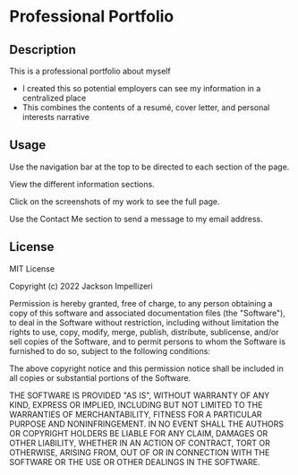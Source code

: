 # Professional Portfolio

## Description

This is a professional portfolio about myself

- I created this so potential employers can see my information in a centralized place
- This combines the contents of a resumé, cover letter, and personal interests narrative

## Usage

Use the navigation bar at the top to be directed to each section of the page.

View the different information sections.

Click on the screenshots of my work to see the full page.

Use the Contact Me section to send a message to my email address.

## License

MIT License

Copyright (c) 2022 Jackson Impellizeri

Permission is hereby granted, free of charge, to any person obtaining a copy
of this software and associated documentation files (the "Software"), to deal
in the Software without restriction, including without limitation the rights
to use, copy, modify, merge, publish, distribute, sublicense, and/or sell
copies of the Software, and to permit persons to whom the Software is
furnished to do so, subject to the following conditions:

The above copyright notice and this permission notice shall be included in all
copies or substantial portions of the Software.

THE SOFTWARE IS PROVIDED "AS IS", WITHOUT WARRANTY OF ANY KIND, EXPRESS OR
IMPLIED, INCLUDING BUT NOT LIMITED TO THE WARRANTIES OF MERCHANTABILITY,
FITNESS FOR A PARTICULAR PURPOSE AND NONINFRINGEMENT. IN NO EVENT SHALL THE
AUTHORS OR COPYRIGHT HOLDERS BE LIABLE FOR ANY CLAIM, DAMAGES OR OTHER
LIABILITY, WHETHER IN AN ACTION OF CONTRACT, TORT OR OTHERWISE, ARISING FROM,
OUT OF OR IN CONNECTION WITH THE SOFTWARE OR THE USE OR OTHER DEALINGS IN THE
SOFTWARE.